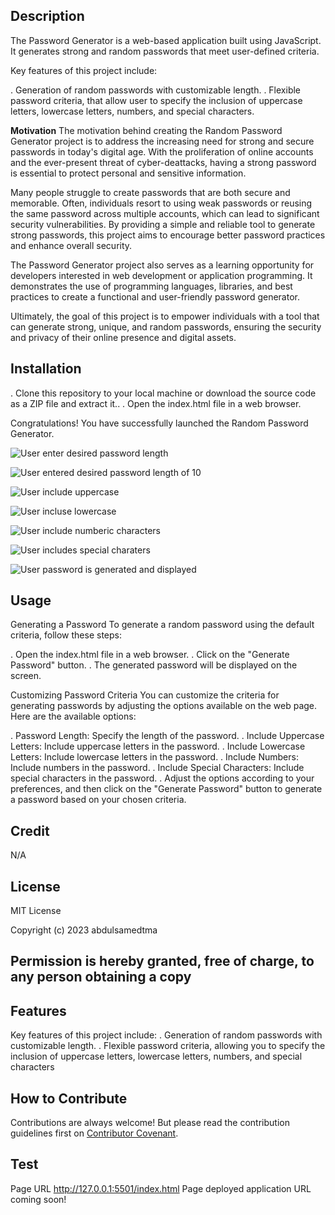 ## Description
The Password Generator is a web-based application built using JavaScript. It generates strong and random passwords that meet user-defined criteria.

Key features of this project include:

. Generation of random passwords with customizable length.
. Flexible password criteria, that allow user to specify the inclusion of uppercase letters, lowercase letters, numbers, and special characters.

**Motivation** 
The motivation behind creating the Random Password Generator project is to address the increasing need for strong and secure passwords in today's digital age. With the proliferation of online accounts and the ever-present threat of cyber-deattacks, having a strong password is essential to protect personal and sensitive information.

Many people struggle to create passwords that are both secure and memorable. Often, individuals resort to using weak passwords or reusing the same password across multiple accounts, which can lead to significant security vulnerabilities. By providing a simple and reliable tool to generate strong passwords, this project aims to encourage better password practices and enhance overall security.

The Password Generator project also serves as a learning opportunity for developers interested in web development or application programming. It demonstrates the use of programming languages, libraries, and best practices to create a functional and user-friendly password generator.

Ultimately, the goal of this project is to empower individuals with a tool that can generate strong, unique, and random passwords, ensuring the security and privacy of their online presence and digital assets.

## Installation
. Clone this repository to your local machine or download the source code as a ZIP file and extract it..
. Open the index.html file in a web browser.

 Congratulations! You have successfully launched the Random Password Generator.

![User enter desired password length](assets/images/Stage1.png)

![User entered desired password length of 10](assets/images/Stage2.png)

![User include uppercase](assets/images/Stage3.png)

![User incluse lowercase](assets/images/Stage4.png)

![User include numberic characters](assets/images/Stage5.png)

![User includes special charaters](assets/images/stage6.png)

![User password is generated and displayed](assets/images/generated%20password%20displayed.png)

## Usage
Generating a Password
To generate a random password using the default criteria, follow these steps:

. Open the index.html file in a web browser.
. Click on the "Generate Password" button.
. The generated password will be displayed on the screen.

Customizing Password Criteria
You can customize the criteria for generating passwords by adjusting the options available on the web page. Here are the available options:

. Password Length: Specify the length of the password.
. Include Uppercase Letters: Include uppercase letters in the password.
. Include Lowercase Letters: Include lowercase letters in the password.
. Include Numbers: Include numbers in the password.
. Include Special Characters: Include special characters in the password.
. Adjust the options according to your preferences, and then click on the "Generate Password" button to generate a password based on your chosen criteria.


## Credit 
N/A

## License

MIT License

Copyright (c) 2023 abdulsamedtma

Permission is hereby granted, free of charge, to any person obtaining a copy
---

## Features

Key features of this project include:
. Generation of random passwords with customizable length.
. Flexible password criteria, allowing you to specify the inclusion of uppercase letters, lowercase letters, numbers, and special characters

## How to Contribute

Contributions are always welcome! But please read the contribution guidelines first on [Contributor Covenant](https://www.contributor-covenant.org/).


## Test
Page URL http://127.0.0.1:5501/index.html Page deployed application URL coming soon!



